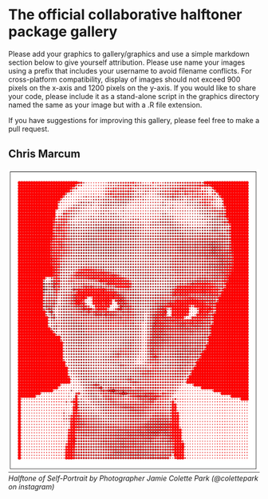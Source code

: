 # The official collaborative halftoner package gallery 

Please add your graphics to gallery/graphics and use a simple markdown section below to give yourself attribution. Please use name your images using a prefix that includes your username to avoid filename conflicts. For cross-platform compatibility, display of images should not exceed 900 pixels on the x-axis and 1200 pixels on the y-axis. If you would like to share your code, please include it as a stand-alone script in the graphics directory named the same as your image but with a .R file extension. 

If you have suggestions for improving this gallery, please feel free to make a pull request. 

## Chris Marcum 
![Halftone of Self-Portrait by Photographer Jamie Colette Park](graphics/cmarcum.jp.png)
*Halftone of Self-Portrait by Photographer Jamie Colette Park (@colettepark on instagram)*


